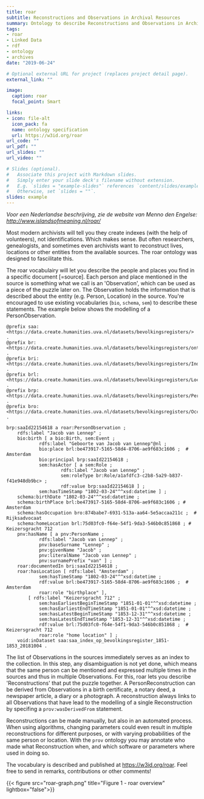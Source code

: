 ```yaml
---
title: roar
subtitle: Reconstructions and Observations in Archival Resources
summary: Ontology to describe Reconstructions and Observations in Archival Resources
tags:
- roar
- Linked Data
- rdf
- ontology
- archives
date: "2019-06-24"

# Optional external URL for project (replaces project detail page).
external_link: ""

image:
  caption: roar
  focal_point: Smart

links:
- icon: file-alt
  icon_pack: fa
  name: ontology specification
  url: https://w3id.org/roar
url_code: ""
url_pdf: ""
url_slides: ""
url_video: ""

# Slides (optional).
#   Associate this project with Markdown slides.
#   Simply enter your slide deck's filename without extension.
#   E.g. `slides = "example-slides"` references `content/slides/example-slides.md`.
#   Otherwise, set `slides = ""`.
slides: example
---
```


*Voor een Nederlandse beschrijving, zie de website van Menno den Engelse: http://www.islandsofmeaning.nl/roar/*

Most modern archivists will tell you they create indexes (with the help of volunteers), not identifications. Which makes sense. But often researchers, genealogists, and sometimes even archivists want to reconstruct lives, locations or other entities from the available sources. The roar ontology was designed to fascilitate this. 

The roar vocabulairy will let you describe the people and places you find in a specific document [=source]. Each person and place mentioned in the source is something what we call is an 'Observation', which can be used as a piece of the puzzle later on. The Observation holds the information that is described about the entity (e.g. Person, Location) in the source. You're encouraged to use existing vocabularies (`bio`, `schema`, `sem`) to describe these statements. The example below shows the modelling of a PersonObservation. 

```
@prefix saa: <https://data.create.humanities.uva.nl/datasets/bevolkingsregisters/> .
@prefix br: <https://data.create.humanities.uva.nl/datasets/bevolkingsregisters/ontology/> .
@prefix bri: <https://data.create.humanities.uva.nl/datasets/bevolkingsregisters/Index/> .
@prefix brl: <https://data.create.humanities.uva.nl/datasets/bevolkingsregisters/Location/> .
@prefix brp: <https://data.create.humanities.uva.nl/datasets/bevolkingsregisters/Person/> .
@prefix bro: <https://data.create.humanities.uva.nl/datasets/bevolkingsregisters/Occupation/> .

brp:saaId22154618 a roar:PersonObservation ;
    rdfs:label "Jacob van Lennep" ;
    bio:birth [ a bio:Birth, sem:Event ;
            rdfs:label "Geboorte van Jacob van Lennep"@nl ;
            bio:place brl:be473917-5165-58d4-8706-ae9f683c1606 ;  # Amsterdam
            bio:principal brp:saaId22154618 ;
            sem:hasActor [ a sem:Role ;
                    rdfs:label "Jacob van Lennep" ;
                    sem:roleType br:Role/a1afdfc3-c2b8-5a29-b837-f41e948db9bc> ;
                    rdf:value brp:saaId22154618 ] ;
            sem:hasTimeStamp "1802-03-24"^^xsd:datetime ] ;
    schema:birthDate "1802-03-24"^^xsd:datetime ;
    schema:birthPlace brl:be473917-5165-58d4-8706-ae9f683c1606 ; # Amsterdam
    schema:hasOccupation bro:874babe7-6931-513a-aa64-5e5accaa211c ;  # Rijksadvocaat
    schema:homeLocation brl:75d03fc0-f64e-54f1-9da3-546b0c851868 ; # Keizersgracht 712
    pnv:hasName [ a pnv:PersonName ;
            rdfs:label "Jacob van Lennep" ;
            pnv:baseSurname "Lennep" ;
            pnv:givenName "Jacob" ;
            pnv:literalName "Jacob van Lennep" ;
            pnv:surnamePrefix "van" ] ;
    roar:documentedIn bri:saaId22154618 ;
    roar:hasLocation [ rdfs:label "Amsterdam" ;
            sem:hasTimeStamp "1802-03-24"^^xsd:datetime ;
            rdf:value brl:be473917-5165-58d4-8706-ae9f683c1606 ;  # Amsterdam
            roar:role "birthplace" ],
        [ rdfs:label "Keizersgracht 712" ;
            sem:hasEarliestBeginTimeStamp "1851-01-01"^^xsd:datetime ;
            sem:hasEarliestEndTimeStamp "1851-01-01"^^xsd:datetime ;
            sem:hasLatestBeginTimeStamp "1853-12-31"^^xsd:datetime ;
            sem:hasLatestEndTimeStamp "1853-12-31"^^xsd:datetime ;
            rdf:value brl:75d03fc0-f64e-54f1-9da3-546b0c851868 ;  # Keizersgracht 712
            roar:role "home location" ] ;
    void:inDataset saa:saa_index_op_bevolkingsregister_1851-1853_20181004 .
```

The list of Observations in the sources immediately serves as an index to the collection. In this step, any disambiguation is not yet done, which means that the same person can be mentioned and expressed multiple times in the sources and thus in multiple Observations. For this, roar lets you describe 'Reconstructions' that put the puzzle together. A PersonReconstruction can be derived from Observations in a birth certificate, a notary deed, a newspaper article, a diary or a photograph. A reconstruction always links to all Observations that have lead to the modelling of a single Reconstruction by specifing a `prov:wasDerivedFrom` statement. 

Reconstructions can be made manually, but also in an automated process. When using algorithms, changing parameters could even result in multiple reconstructions for different purposes, or with varying probabilities of the same person or location. With the `prov` ontology you may annotate who made what Reconstruction when, and which software or parameters where used in doing so.

The vocabulary is described and published at https://w3id.org/roar. Feel free to send in remarks, contributions or other comments! 

{{< figure src="roar-graph.png" title="Figure 1 - roar overview" lightbox="false">}}

